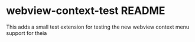 # webview-context-test README

This adds a small test extension for testing the new webview context menu support for theia
